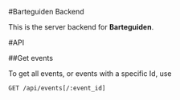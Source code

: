 #Barteguiden Backend

This is the server backend for **Barteguiden**.


#API

##Get events

To get all events, or events with a specific Id, use

`GET /api/events[/:event_id]`


